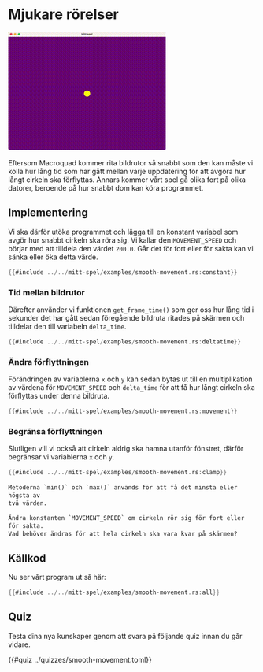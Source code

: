 # Mjukare rörelser

![Screenshot](images/smooth-movement.gif#center)

Eftersom Macroquad kommer rita bildrutor så snabbt som den kan måste vi kolla
hur lång tid som har gått mellan varje uppdatering för att avgöra hur långt
cirkeln ska förflyttas. Annars kommer vårt spel gå olika fort på olika
datorer, beroende på hur snabbt dom kan köra programmet.

## Implementering

Vi ska därför utöka programmet och lägga till en konstant variabel som avgör
hur snabbt cirkeln ska röra sig. Vi kallar den `MOVEMENT_SPEED` och börjar med
att tilldela den värdet `200.0`. Går det för fort eller för sakta kan vi sänka
eller öka detta värde.

```rust
{{#include ../../mitt-spel/examples/smooth-movement.rs:constant}}
```

### Tid mellan bildrutor

Därefter använder vi funktionen `get_frame_time()` som ger oss hur lång tid i
sekunder det har gått sedan föregående bildruta ritades på skärmen och
tilldelar den till variabeln `delta_time`.

```rust
{{#include ../../mitt-spel/examples/smooth-movement.rs:deltatime}}
```

### Ändra förflyttningen

Förändringen av variablerna `x` och `y` kan sedan bytas ut till en
multiplikation av värdena för `MOVEMENT_SPEED` och `delta_time` för att få hur
långt cirkeln ska förflyttas under denna bildruta.

```rust [hl,2,5,8,11]
{{#include ../../mitt-spel/examples/smooth-movement.rs:movement}}
```

### Begränsa förflyttningen

Slutligen vill vi också att cirkeln aldrig ska hamna utanför fönstret, därför
begränsar vi variablerna `x` och `y`.

```rust
{{#include ../../mitt-spel/examples/smooth-movement.rs:clamp}}
```

```admonish info
Metoderna `min()` och `max()` används för att få det minsta eller högsta av
två värden.
```

```admonish tip title="Utmaning" class="challenge"
Ändra konstanten `MOVEMENT_SPEED` om cirkeln rör sig för fort eller för sakta.
Vad behöver ändras för att hela cirkeln ska vara kvar på skärmen?
```

<div class="no-page-break">

## Källkod

Nu ser vårt program ut så här:

```rust
{{#include ../../mitt-spel/examples/smooth-movement.rs:all}}
```
</div>

## Quiz

Testa dina nya kunskaper genom att svara på följande quiz innan du går vidare.

{{#quiz ../quizzes/smooth-movement.toml}}
